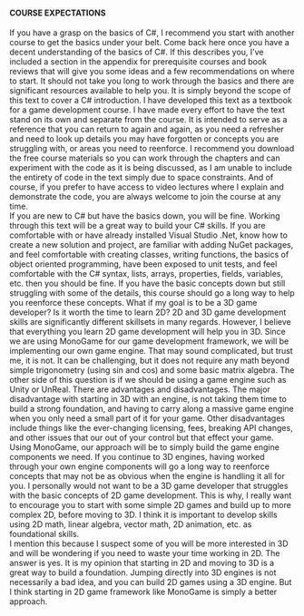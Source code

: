 #### COURSE EXPECTATIONS
If you have a grasp on the basics of C#, I recommend you start with another course to get the basics under your belt. Come back here once you have a decent understanding of the basics of C#. If this describes you, I’ve included a section in the appendix for prerequisite courses and book reviews that will give you some ideas and a few recommendations on where to start. It should not take you long to work through the basics and there are significant resources available to help you. It is simply beyond the scope of this text to cover a C# introduction.
I have developed this text as a textbook for a game development course. I have made every effort to have the text stand on its own and separate from the course. It is intended to serve as a reference that you can return to again and again, as you need a refresher and need to look up details you may have forgotten or concepts you are struggling with, or areas you need to reenforce. I recommend you download the free course materials so you can work through the chapters and can experiment with the code as it is being discussed, as I am unable to include the entirety of code in the text simply due to space constraints. And of course, if you prefer to have access to video lectures where I explain and demonstrate the code, you are always welcome to join the course at any time.   
If you are new to C# but have the basics down, you will be fine. Working through this text will be a great way to build your C# skills. If you are comfortable with or have already installed Visual Studio .Net, know how to create a new solution and project, are familiar with adding NuGet packages, and feel comfortable with creating classes, writing functions, the basics of object oriented programming, have been exposed to unit tests, and feel comfortable with the C# syntax, lists, arrays, properties, fields, variables, etc. then you should be fine. If you have the basic concepts down but still struggling with some of the details, this course should go a long way to help you reenforce these concepts.
What if my goal is to be a 3D game developer? Is it worth the time to learn 2D?
2D and 3D game development skills are significantly different skillsets in many regards. However, I believe that everything you learn 2D game development will help you in 3D. Since we are using MonoGame for our game development framework, we will be implementing our own game engine. That may sound complicated, but trust me, it is not. It can be challenging, but it does not require any math beyond simple trigonometry (using sin and cos) and some basic matrix algebra. 
The other side of this question is if we should be using a game engine such as Unity or UnReal. There are advantages and disadvantages. The major disadvantage with starting in 3D with an engine, is not taking them time to build a strong foundation, and having to carry along a massive game engine when you only need a small part of it for your game. Other disadvantages include things like the ever-changing licensing, fees, breaking API changes, and other issues that our out of your control but that effect your game.  
Using MonoGame, our approach will be to simply build the game engine components we need. If you continue to 3D engines, having worked through your own engine components will go a long way to reenforce concepts that may not be as obvious when the engine is handling it all for you. I personally would not want to be a 3D game developer that struggles with the basic concepts of 2D game development. This is why, I really want to encourage you to start with some simple 2D games and build up to more complex 2D, before moving to 3D. I think it is important to develop skills using 2D math, linear algebra, vector math, 2D animation, etc. as foundational skills.  
I mention this because I suspect some of you will be more interested in 3D and will be wondering if you need to waste your time working in 2D. The answer is yes. It is my opinion that starting in 2D and moving to 3D is a great way to build a foundation. Jumping directly into 3D engines is not necessarily a bad idea, and you can build 2D games using a 3D engine. But I think starting in 2D game framework like MonoGame is simply a better approach. 
